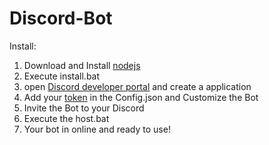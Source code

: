 # Discord-Bot

Install:
1. Download and Install [nodejs](https://nodejs.org/en/)
2. Execute install.bat
3. open [Discord developer portal](https://discord.com/login?redirect_to=%2Fdevelopers%2Fapplications) and create a application
4. Add your [token](https://youtu.be/tcMHgOfHT-c) in the Config.json and Customize the Bot
5. Invite the Bot to your Discord
6. Execute the host.bat
7. Your bot in online and ready to use!      





